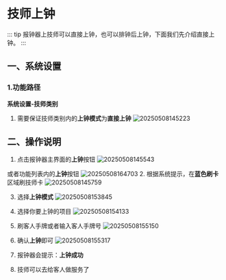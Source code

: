 # 技师上钟
::: tip
报钟器上技师可以直接上钟，也可以排钟后上钟，下面我们先介绍直接上钟。
:::
## 一、系统设置
### 1.功能路径
**系统设置-技师类别**

1. 需要保证技师类别内的**上钟模式**为**直接上钟**
   ![20250508145223](https://wiki-cdsoft.oss-cn-hangzhou.aliyuncs.com/20250508145223.png)

## 二、操作说明
1. 点击报钟器主界面的**上钟**按钮
![20250508145543](https://wiki-cdsoft.oss-cn-hangzhou.aliyuncs.com/20250508145543.png)


或者功能列表内的**上钟**按钮
![20250508164703](https://wiki-cdsoft.oss-cn-hangzhou.aliyuncs.com/20250508164703.png)
2. 根据系统提示，在**蓝色刷卡**区域刷技师卡
   ![20250508145759](https://wiki-cdsoft.oss-cn-hangzhou.aliyuncs.com/20250508145759.png)

3. 选择**上钟模式**
   ![20250508153845](https://wiki-cdsoft.oss-cn-hangzhou.aliyuncs.com/20250508153845.png)
   
4. 选择你要上钟的项目
   ![20250508154133](https://wiki-cdsoft.oss-cn-hangzhou.aliyuncs.com/20250508154133.png)

5. 刷客人手牌或者输入客人手牌号
   ![20250508155150](https://wiki-cdsoft.oss-cn-hangzhou.aliyuncs.com/20250508155150.png)

6. 确认**上钟**即可
   ![20250508155317](https://wiki-cdsoft.oss-cn-hangzhou.aliyuncs.com/20250508155317.png)

7. 报钟器会提示：**上钟成功**
8. 技师可以去给客人做服务了

